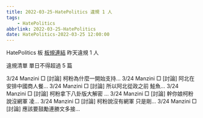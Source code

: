 ```yaml
---
title: 2022-03-25-HatePolitics 違規 1 人
tags:
    - HatePolitics
abbrlink: 2022-03-25-HatePolitics
date: HatePolitics-2022-03-25 12:00:00
---
```

HatePolitics 板 [板規連結](https://www.ptt.cc/bbs/HatePolitics/M.1617115262.A.D60.html)
昨天違規 1 人
<!-- more -->

違規清單
單日不得超過 5 篇

3/24 Manzini □ [討論] 柯粉為什麼一開始支持…
3/24 Manzini □ [討論] 阿北在安排中國商人餐…
3/24 Manzini □ [討論] 所以阿北從政之前 鮭魚…
3/24 Manzini □ [討論] 柯粉拿下八卦版大解密 …
3/24 Manzini □ [討論] 幹你娘柯粉說沒網軍 凌…
3/24 Manzini □ [討論] 柯粉說沒有網軍 只是剛…
3/24 Manzini □ [討論] 應該要鼓勵連勝文多接…
